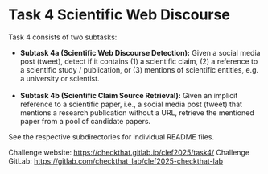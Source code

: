 # Task 4 Scientific Web Discourse

Task 4 consists of two subtasks:

- **Subtask 4a (Scientific Web Discourse Detection):** Given a social media post (tweet), detect if it contains (1) a scientific claim, (2) a reference to a scientific study / publication, or (3) mentions of scientific entities, e.g. a university or scientist.<br><br>
- **Subtask 4b (Scientific Claim Source Retrieval):** Given an implicit reference to a scientific paper, i.e., a social media post (tweet) that mentions a research publication without a URL, retrieve the mentioned paper from a pool of candidate papers.

See the respective subdirectories for individual README files.


Challenge website: https://checkthat.gitlab.io/clef2025/task4/
Challenge GitLab: https://gitlab.com/checkthat_lab/clef2025-checkthat-lab
